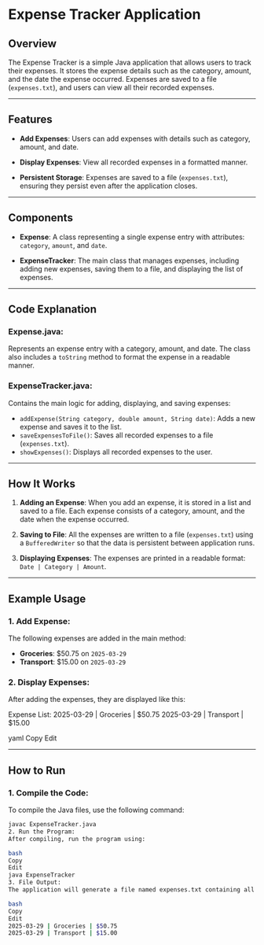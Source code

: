 # Expense Tracker Application

## Overview

The Expense Tracker is a simple Java application that allows users to track their expenses. It stores the expense details such as the category, amount, and the date the expense occurred. Expenses are saved to a file (`expenses.txt`), and users can view all their recorded expenses.

---

## Features

- **Add Expenses**: Users can add expenses with details such as category, amount, and date.

- **Display Expenses**: View all recorded expenses in a formatted manner.

- **Persistent Storage**: Expenses are saved to a file (`expenses.txt`), ensuring they persist even after the application closes.
  
---

## Components

- **Expense**: A class representing a single expense entry with attributes: `category`, `amount`, and `date`.

- **ExpenseTracker**: The main class that manages expenses, including adding new expenses, saving them to a file, and displaying the list of expenses.

---

## Code Explanation

### **Expense.java**:
Represents an expense entry with a category, amount, and date. The class also includes a `toString` method to format the expense in a readable manner.

### **ExpenseTracker.java**:
Contains the main logic for adding, displaying, and saving expenses:
- `addExpense(String category, double amount, String date)`: Adds a new expense and saves it to the list.
- `saveExpensesToFile()`: Saves all recorded expenses to a file (`expenses.txt`).
- `showExpenses()`: Displays all recorded expenses to the user.

---

## How It Works

1. **Adding an Expense**: 
   When you add an expense, it is stored in a list and saved to a file. Each expense consists of a category, amount, and the date when the expense occurred.

2. **Saving to File**: 
   All the expenses are written to a file (`expenses.txt`) using a `BufferedWriter` so that the data is persistent between application runs.

3. **Displaying Expenses**:
   The expenses are printed in a readable format: `Date | Category | Amount`.

---

## Example Usage

### **1. Add Expense**:
The following expenses are added in the main method:
- **Groceries**: $50.75 on `2025-03-29`
- **Transport**: $15.00 on `2025-03-29`

### **2. Display Expenses**:
After adding the expenses, they are displayed like this:

Expense List: 2025-03-29 | Groceries | $50.75 2025-03-29 | Transport | $15.00

yaml
Copy
Edit

---

## How to Run

### 1. Compile the Code:
To compile the Java files, use the following command:
```bash
javac ExpenseTracker.java
2. Run the Program:
After compiling, run the program using:

bash
Copy
Edit
java ExpenseTracker
3. File Output:
The application will generate a file named expenses.txt containing all expenses in the following format:

bash
Copy
Edit
2025-03-29 | Groceries | $50.75
2025-03-29 | Transport | $15.00
